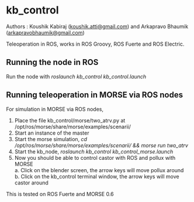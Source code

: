 kb_control
==========
Authors : Koushik Kabiraj (koushik.atti@gmail.com) and Arkapravo Bhaumik (arkapravobhaumik@gmail.com)

Teleoperation in ROS, works in ROS Groovy, ROS Fuerte and ROS Electric.

Running the node in ROS
-----------------------
Run the node with _roslaunch kb_control kb_control.launch_

Running teleoperation in MORSE via ROS nodes
--------------------------------------------
For simulation in MORSE via ROS nodes,  

1. Place the file kb_control/morse/two_atrv.py at /opt/ros/morse/share/morse/examples/scenarii/
2. Start an instance of the master
3. Start the morse simulation, _cd /opt/ros/morse/share/morse/examples/scenarii/ && morse run two_atrv_
4. Start the kb_node, _roslaunch kb_control kb_control_morse.launch_
5. Now you should be able to control castor with ROS and pollux with MORSE  
  a. Click on the blender screen, the arrow keys will move pollux around  
  b. Click on the kb_control terminal window, the arrow keys will move castor around

This is tested on ROS Fuerte and MORSE 0.6
